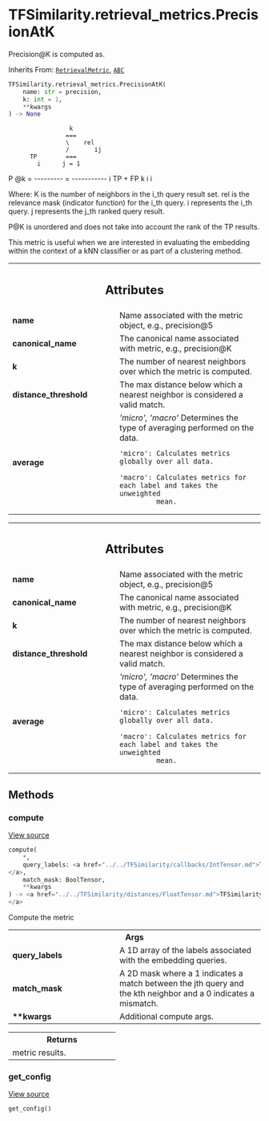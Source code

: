 # TFSimilarity.retrieval_metrics.PrecisionAtK





Precision@K is computed as.

Inherits From: [`RetrievalMetric`](../../TFSimilarity/indexer/RetrievalMetric.md), [`ABC`](../../TFSimilarity/distances/ABC.md)

```python
TFSimilarity.retrieval_metrics.PrecisionAtK(
    name: str = precision,
    k: int = 1,
    **kwargs
) -> None
```



<!-- Placeholder for "Used in" -->

                     k
                    ===
                    \    rel
                    /       ij
          TP        ===
            i      j = 1
P @k = --------- = -----------
 i     TP  + FP         k
         i     i

Where: K is the number of neighbors in the i_th query result set.
       rel is the relevance mask (indicator function) for the i_th query.
       i represents the i_th query.
       j represents the j_th ranked query result.

P@K is unordered and does not take into account the rank of the TP results.

This metric is useful when we are interested in evaluating the embedding
within the context of a kNN classifier or as part of a clustering method.

<!-- Tabular view -->
 <table class="responsive fixed orange">
<colgroup><col width="214px"><col></colgroup>
<tr><th colspan="2"><h2 class="add-link">Attributes</h2></th></tr>

<tr>
<td>
<b>name</b>
</td>
<td>
Name associated with the metric object, e.g., precision@5
</td>
</tr><tr>
<td>
<b>canonical_name</b>
</td>
<td>
The canonical name associated with metric,
e.g., precision@K
</td>
</tr><tr>
<td>
<b>k</b>
</td>
<td>
The number of nearest neighbors over which the metric is computed.
</td>
</tr><tr>
<td>
<b>distance_threshold</b>
</td>
<td>
The max distance below which a nearest neighbor is
considered a valid match.
</td>
</tr><tr>
<td>
<b>average</b>
</td>
<td>
<i>'micro', 'macro'</i> Determines the type of averaging performed
on the data.

    'micro': Calculates metrics globally over all data.

    'macro': Calculates metrics for each label and takes the unweighted
             mean.
</td>
</tr>
</table>





<!-- Tabular view -->
 <table class="responsive fixed orange">
<colgroup><col width="214px"><col></colgroup>
<tr><th colspan="2"><h2 class="add-link">Attributes</h2></th></tr>

<tr>
<td>
<b>name</b>
</td>
<td>
Name associated with the metric object, e.g., precision@5
</td>
</tr><tr>
<td>
<b>canonical_name</b>
</td>
<td>
The canonical name associated with metric,
e.g., precision@K
</td>
</tr><tr>
<td>
<b>k</b>
</td>
<td>
The number of nearest neighbors over which the metric is computed.
</td>
</tr><tr>
<td>
<b>distance_threshold</b>
</td>
<td>
The max distance below which a nearest neighbor is
considered a valid match.
</td>
</tr><tr>
<td>
<b>average</b>
</td>
<td>
<i>'micro', 'macro'</i> Determines the type of averaging performed
on the data.

    'micro': Calculates metrics globally over all data.

    'macro': Calculates metrics for each label and takes the unweighted
             mean.
</td>
</tr>
</table>



## Methods

<h3 id="compute">compute</h3>

<a target="_blank" href="https://github.com/tensorflow/similarity/blob/main/tensorflow_similarity/retrieval_metrics/precision_at_k.py#L72-L109">View source</a>

```python
compute(
    *,
    query_labels: <a href="../../TFSimilarity/callbacks/IntTensor.md">TFSimilarity.callbacks.IntTensor```
</a>,
    match_mask: BoolTensor,
    **kwargs
) -> <a href="../../TFSimilarity/distances/FloatTensor.md">TFSimilarity.distances.FloatTensor```
</a>
```


Compute the metric


<!-- Tabular view -->
 <table class="responsive fixed orange">
<colgroup><col width="214px"><col></colgroup>
<tr><th colspan="2">Args</th></tr>

<tr>
<td>
<b>query_labels</b>
</td>
<td>
A 1D array of the labels associated with the
embedding queries.
</td>
</tr><tr>
<td>
<b>match_mask</b>
</td>
<td>
A 2D mask where a 1 indicates a match between the
jth query and the kth neighbor and a 0 indicates a mismatch.
</td>
</tr><tr>
<td>
<b>**kwargs</b>
</td>
<td>
Additional compute args.
</td>
</tr>
</table>



<!-- Tabular view -->
 <table class="responsive fixed orange">
<colgroup><col width="214px"><col></colgroup>
<tr><th colspan="2">Returns</th></tr>
<tr class="alt">
<td colspan="2">
metric results.
</td>
</tr>

</table>



<h3 id="get_config">get_config</h3>

<a target="_blank" href="https://github.com/tensorflow/similarity/blob/main/tensorflow_similarity/retrieval_metrics/retrieval_metric.py#L68-L74">View source</a>

```python
get_config()
```







